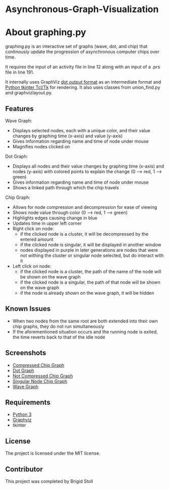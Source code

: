 # Asynchronous-Graph-Visualization
About graphing.py
===================

graphing.py is an interactive set of graphs (wave, dot, and chip) that continously update the progression of asynchronous computer chips over time.

It requires the input of an activity file in line 12 along with an input of a .prs file in line 191.

It internally uses GraphViz [dot output format](https://www.graphviz.org/doc/info/output.html#d:dot) as an intermediate format and [Python tkinter Tcl/Tk](https://docs.python.org/3/library/tk.html) for rendering. It also uses classes from union_find.py and graphvizlayout.py.

Features
--------

Wave Graph:

- Displays selected nodes, each with a unique color, and their value changes by graphing time (x-axis) and value (y-axis)
- Gives information regarding name and time of node under mouse
- Magnifies nodes clicked on

Dot Graph:

- Displays all nodes and their value changes by graphing time (x-axis) and nodes (y-axis) with colored points to explain the change (0 --> red, 1 --> green)
- Gives information regarding name and time of node under mouse
- Shows a linked path through which the chip travels

Chip Graph:

- Allows for node compression and decompression for ease of viewing
- Shows node value through color (0 --> red, 1 --> green)
- Highlights edges causing change in blue
- Updates time in upper left corner
- Right click on node:
	- if the clicked node is a cluster, it will be decompressed by the entered amount
	- if the clicked node is singular, it will be displayed in another window
	- nodes displayed in purple in later generations are nodes that were not withing the cluster or singular node selected, but do interact with it
- Left click on node:
	- if the clicked node is a cluster, the path of the name of the node will be shown on the wave graph
	- if the clicked node is a singular, the path of that node will be shown on the wave graph
	- if the node is already shown on the wave graph, it will be hidden

Known Issues
------------

- When two nodes from the same root are both extended into their own chip graphs, they do not run simultaneously
- If the aforementioned situation occurs and the running node is exited, the time reverts back to that of the idle node

Screenshots
-----------

- [Compressed Chip Graph](https://github.com/bstoll19/Asynchronous-Graph-Visualization/blob/master/Pictures/Compressed%20Chip%20Graph.png)
- [Dot Graph](https://github.com/bstoll19/Asynchronous-Graph-Visualization/blob/master/Pictures/Dot%20Graph.png)
- [Not Compressed Chip Graph](https://github.com/bstoll19/Asynchronous-Graph-Visualization/blob/master/Pictures/Not%20Compressed%20Chip%20Graph.png)
- [Singular Node Chip Graph](https://github.com/bstoll19/Asynchronous-Graph-Visualization/blob/master/Pictures/Singular%20Node%20Chip%20Graph.png)
- [Wave Graph](https://github.com/bstoll19/Asynchronous-Graph-Visualization/blob/master/Pictures/Wave%20Graph.png)

Requirements
------------

- [Python 3](https://www.python.org/download/)
- [Graphviz](http://www.graphviz.org/Download.php)
- tkinter

License
-------

The project is licensed under the MIT license.

Contributor
-----------

This project was completed by Brigid Stoll
